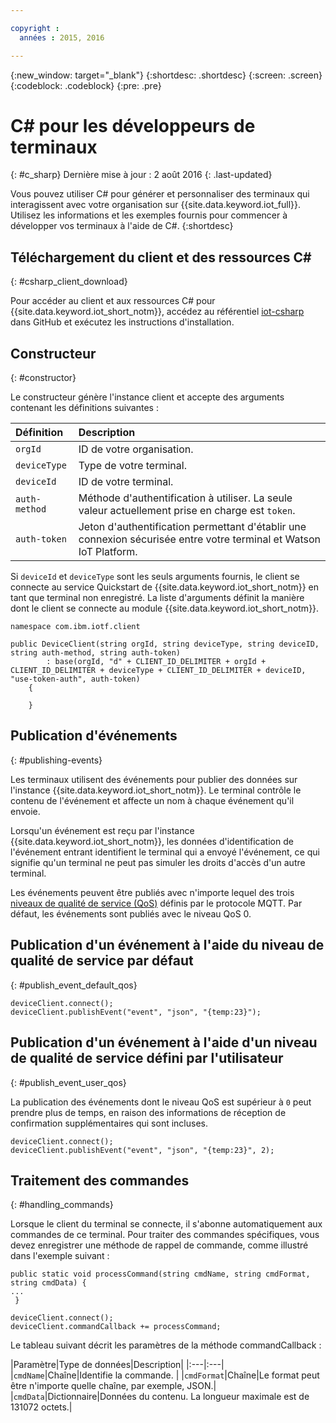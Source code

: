 ```yaml
---

copyright :
  années : 2015, 2016

---
```


{:new_window: target="_blank"}
{:shortdesc: .shortdesc}
{:screen: .screen}
{:codeblock: .codeblock}
{:pre: .pre}


# C# pour les développeurs de terminaux
{: #c_sharp}
Dernière mise à jour : 2 août 2016
{: .last-updated}

Vous pouvez utiliser C# pour générer et personnaliser des terminaux qui interagissent avec votre organisation sur {{site.data.keyword.iot_full}}. Utilisez les informations et les exemples fournis pour commencer à développer vos terminaux à l'aide de C#. {:shortdesc}

## Téléchargement du client et des ressources C#
{: #csharp_client_download}

Pour accéder au client et aux ressources C# pour {{site.data.keyword.iot_short_notm}}, accédez au référentiel [iot-csharp](https://github.com/ibm-watson-iot/iot-csharp) dans GitHub et exécutez les instructions d'installation. 


## Constructeur
{: #constructor}

Le constructeur génère l'instance client et accepte des arguments contenant les définitions suivantes : 

|Définition |Description |
|:---|:---|
|`orgId`|ID de votre organisation. |
|`deviceType`|Type de votre terminal. |
|`deviceId` |ID de votre terminal. |
|`auth-method`   |Méthode d'authentification à utiliser. La seule valeur actuellement prise en charge est `token`.|
|`auth-token`   |Jeton d'authentification permettant d'établir une connexion sécurisée entre votre terminal et Watson IoT Platform.|


Si `deviceId` et `deviceType` sont les seuls arguments fournis, le client se connecte au service Quickstart de {{site.data.keyword.iot_short_notm}} en tant que terminal non enregistré. La liste d'arguments définit la manière dont le client se connecte au module {{site.data.keyword.iot_short_notm}}. 


```
namespace com.ibm.iotf.client

public DeviceClient(string orgId, string deviceType, string deviceID, string auth-method, string auth-token)
        : base(orgId, "d" + CLIENT_ID_DELIMITER + orgId + CLIENT_ID_DELIMITER + deviceType + CLIENT_ID_DELIMITER + deviceID, "use-token-auth", auth-token)
    {

    }
```

## Publication d'événements
{: #publishing-events}

Les terminaux utilisent des événements pour publier des données sur l'instance {{site.data.keyword.iot_short_notm}}. Le terminal contrôle le contenu de l'événement et affecte un nom à chaque événement qu'il envoie. 

Lorsqu'un événement est reçu par l'instance {{site.data.keyword.iot_short_notm}}, les données d'identification de l'événement entrant identifient le terminal qui a envoyé l'événement, ce qui signifie qu'un terminal ne peut pas simuler les droits d'accès d'un autre terminal. 

Les événements peuvent être publiés avec n'importe lequel des trois [niveaux de qualité de service (QoS)](../mqtt.html#managed-devices) définis par le protocole MQTT. Par défaut, les événements sont publiés avec le niveau QoS 0.


## Publication d'un événement à l'aide du niveau de qualité de service par défaut
{: #publish_event_default_qos}

```
deviceClient.connect();
deviceClient.publishEvent("event", "json", "{temp:23}");
```


## Publication d'un événement à l'aide d'un niveau de qualité de service défini par l'utilisateur
{: #publish_event_user_qos}

La publication des événements dont le niveau QoS est supérieur à `0` peut prendre plus de temps, en raison des informations de réception de confirmation supplémentaires qui sont incluses. 


```
deviceClient.connect();
deviceClient.publishEvent("event", "json", "{temp:23}", 2);
```

## Traitement des commandes
{: #handling_commands}

Lorsque le client du terminal se connecte, il s'abonne automatiquement aux commandes de ce terminal. Pour traiter des commandes spécifiques, vous devez enregistrer une méthode de rappel de commande, comme illustré dans l'exemple suivant :


```
public static void processCommand(string cmdName, string cmdFormat, string cmdData) {
...
 }
```

```
deviceClient.connect();
deviceClient.commandCallback += processCommand;
```
Le tableau suivant décrit les paramètres de la méthode commandCallback :

|Paramètre|Type de données|Description|
|:---|:---|
|`cmdName`|Chaîne|Identifie la commande.  |
|`cmdFormat`|Chaîne|Le format peut être n'importe quelle chaîne, par exemple, JSON.|
|`cmdData`|Dictionnaire|Données du contenu. La longueur maximale est de 131072 octets.|

